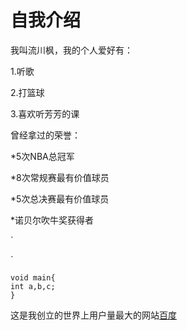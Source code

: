 # 自我介绍

我叫流川枫，我的个人爱好有：

 1.听歌
 
 2.打篮球
 
 3.喜欢听芳芳的课
 
 曾经拿过的荣誉：
 
 *5次NBA总冠军
 
 *8次常规赛最有价值球员
 
 *5次总决赛最有价值球员
 
 *诺贝尔吹牛奖获得者
 
 `
 <!html>
 `
 ```
 void main{
 int a,b,c;
 }
 ```
 
 这是我创立的世界上用户量最大的网站[百度](https://www.baidu.com)
